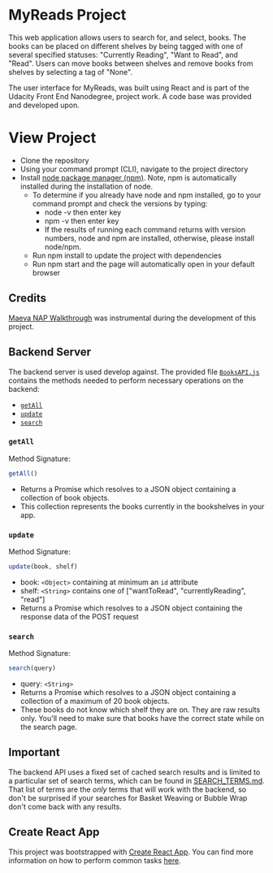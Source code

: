 # MyReads Project
This web application allows users to search for, and select, books. The books can be placed on different shelves by being tagged with one of several specified statuses: "Currently Reading", "Want to Read", and "Read". Users can move books between shelves and remove books from shelves by selecting a tag of "None".

The user interface for MyReads, was built using React and is part of the Udacity Front End Nanodegree, project work. A code base was provided and developed upon.

# View Project
* Clone the repository
* Using your command prompt (CLI), navigate to the project directory
* Install [node package manager (npm)](https://nodejs.org/en/). Note, npm is automatically installed during the installation of node.
  * To determine if you already have node and npm installed, go to your command prompt and check the versions by typing:
    * node -v then enter key
    * npm -v  then enter key
    * If the results of running each command returns with version numbers, node and npm are installed, otherwise, please install node/npm.
  * Run npm install to update the project with dependencies
  * Run npm start and the page will automatically open in your default browser

## Credits
[Maeva NAP Walkthrough](https://youtu.be/i6L2jLHV9j8) was instrumental during the development of this project.

## Backend Server
The backend server is used develop against. The provided file [`BooksAPI.js`](src/BooksAPI.js) contains the methods needed to perform necessary operations on the backend:

* [`getAll`](#getall)
* [`update`](#update)
* [`search`](#search)

### `getAll`

Method Signature:

```js
getAll()
```

* Returns a Promise which resolves to a JSON object containing a collection of book objects.
* This collection represents the books currently in the bookshelves in your app.

### `update`

Method Signature:

```js
update(book, shelf)
```

* book: `<Object>` containing at minimum an `id` attribute
* shelf: `<String>` contains one of ["wantToRead", "currentlyReading", "read"]  
* Returns a Promise which resolves to a JSON object containing the response data of the POST request

### `search`

Method Signature:

```js
search(query)
```

* query: `<String>`
* Returns a Promise which resolves to a JSON object containing a collection of a maximum of 20 book objects.
* These books do not know which shelf they are on. They are raw results only. You'll need to make sure that books have the correct state while on the search page.

## Important
The backend API uses a fixed set of cached search results and is limited to a particular set of search terms, which can be found in [SEARCH_TERMS.md](SEARCH_TERMS.md). That list of terms are the _only_ terms that will work with the backend, so don't be surprised if your searches for Basket Weaving or Bubble Wrap don't come back with any results.

## Create React App

This project was bootstrapped with [Create React App](https://github.com/facebookincubator/create-react-app). You can find more information on how to perform common tasks [here](https://github.com/facebookincubator/create-react-app/blob/master/packages/react-scripts/template/README.md).